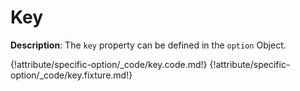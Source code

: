 # Key

__Description__: The `key` property can be defined in the `option` Object.

{!attribute/specific-option/_code/key.code.md!}
{!attribute/specific-option/_code/key.fixture.md!}

<div class="cf"></div>
<div class="end"></div>

